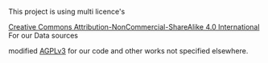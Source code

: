 This project is using multi licence's

[Creative Commons Attribution-NonCommercial-ShareAlike 4.0 International](source/LICENCE) For our Data sources

modified [AGPLv3](licence.html) for our code and other works not specified elsewhere.
